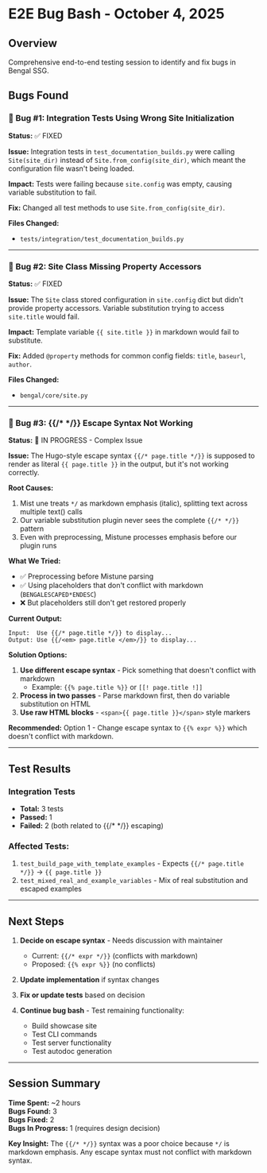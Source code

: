 # E2E Bug Bash - October 4, 2025

## Overview

Comprehensive end-to-end testing session to identify and fix bugs in Bengal SSG.

## Bugs Found

### 🐛 Bug #1: Integration Tests Using Wrong Site Initialization
**Status:** ✅ FIXED

**Issue:** Integration tests in `test_documentation_builds.py` were calling `Site(site_dir)` instead of `Site.from_config(site_dir)`, which meant the configuration file wasn't being loaded.

**Impact:** Tests were failing because `site.config` was empty, causing variable substitution to fail.

**Fix:** Changed all test methods to use `Site.from_config(site_dir)`.

**Files Changed:**
- `tests/integration/test_documentation_builds.py`

---

### 🐛 Bug #2: Site Class Missing Property Accessors
**Status:** ✅ FIXED

**Issue:** The `Site` class stored configuration in `site.config` dict but didn't provide property accessors. Variable substitution trying to access `site.title` would fail.

**Impact:** Template variable `{{ site.title }}` in markdown would fail to substitute.

**Fix:** Added `@property` methods for common config fields: `title`, `baseurl`, `author`.

**Files Changed:**
- `bengal/core/site.py`

---

### 🐛 Bug #3: {{/* */}} Escape Syntax Not Working
**Status:** 🚧 IN PROGRESS - Complex Issue

**Issue:** The Hugo-style escape syntax `{{/* page.title */}}` is supposed to render as literal `{{ page.title }}` in the output, but it's not working correctly.

**Root Causes:**
1. Mist une treats `*/` as markdown emphasis (italic), splitting text across multiple text() calls
2. Our variable substitution plugin never sees the complete `{{/* */}}` pattern
3. Even with preprocessing, Mistune processes emphasis before our plugin runs

**What We Tried:**
- ✅ Preprocessing before Mistune parsing
- ✅ Using placeholders that don't conflict with markdown (`BENGALESCAPED*ENDESC`)
- ❌ But placeholders still don't get restored properly

**Current Output:**
```
Input:  Use {{/* page.title */}} to display...
Output: Use {{/<em> page.title </em>/}} to display...
```

**Solution Options:**
1. **Use different escape syntax** - Pick something that doesn't conflict with markdown
   - Example: `{{% page.title %}}` or `[[! page.title !]]`
2. **Process in two passes** - Parse markdown first, then do variable substitution on HTML
3. **Use raw HTML blocks** - `<span>{{ page.title }}</span>` style markers

**Recommended:** Option 1 - Change escape syntax to `{{% expr %}}` which doesn't conflict with markdown.

---

## Test Results

### Integration Tests
- **Total:** 3 tests
- **Passed:** 1
- **Failed:** 2 (both related to {{/* */}} escaping)

### Affected Tests:
1. `test_build_page_with_template_examples` - Expects `{{/* page.title */}}` → `{{ page.title }}`
2. `test_mixed_real_and_example_variables` - Mix of real substitution and escaped examples

---

## Next Steps

1. **Decide on escape syntax** - Needs discussion with maintainer
   - Current: `{{/* expr */}}` (conflicts with markdown)
   - Proposed: `{{% expr %}}` (no conflicts)

2. **Update implementation** if syntax changes

3. **Fix or update tests** based on decision

4. **Continue bug bash** - Test remaining functionality:
   - Build showcase site
   - Test CLI commands
   - Test server functionality
   - Test autodoc generation

---

## Session Summary

**Time Spent:** ~2 hours  
**Bugs Found:** 3  
**Bugs Fixed:** 2  
**Bugs In Progress:** 1 (requires design decision)

**Key Insight:** The `{{/* */}}` syntax was a poor choice because `*/` is markdown emphasis. Any escape syntax must not conflict with markdown syntax.

